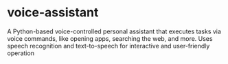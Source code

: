 # voice-assistant
A Python-based voice-controlled personal assistant that executes tasks via voice commands, like opening apps, searching the web, and more. Uses speech recognition and text-to-speech for interactive and user-friendly operation
